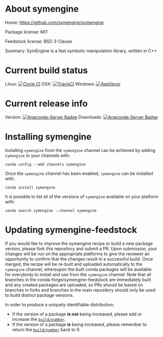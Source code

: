 About symengine
===============

Home: https://github.com/symengine/symengine

Package license: MIT

Feedstock license: BSD 3-Clause

Summary: SymEngine is a fast symbolic manipulation library, written in C++



Current build status
====================

Linux: [![Circle CI](https://circleci.com/gh/conda-forge/symengine-feedstock.svg?style=shield)](https://circleci.com/gh/conda-forge/symengine-feedstock)
OSX: [![TravisCI](https://travis-ci.org/conda-forge/symengine-feedstock.svg?branch=master)](https://travis-ci.org/conda-forge/symengine-feedstock)
Windows: [![AppVeyor](https://ci.appveyor.com/api/projects/status/github/conda-forge/symengine-feedstock?svg=True)](https://ci.appveyor.com/project/conda-forge/symengine-feedstock/branch/master)

Current release info
====================
Version: [![Anaconda-Server Badge](https://anaconda.org/symengine/symengine/badges/version.svg)](https://anaconda.org/symengine/symengine)
Downloads: [![Anaconda-Server Badge](https://anaconda.org/symengine/symengine/badges/downloads.svg)](https://anaconda.org/symengine/symengine)

Installing symengine
====================

Installing `symengine` from the `symengine` channel can be achieved by adding `symengine` to your channels with:

```
conda config --add channels symengine
```

Once the `symengine` channel has been enabled, `symengine` can be installed with:

```
conda install symengine
```

It is possible to list all of the versions of `symengine` available on your platform with:

```
conda search symengine --channel symengine
```




Updating symengine-feedstock
============================

If you would like to improve the symengine recipe or build a new
package version, please fork this repository and submit a PR. Upon submission,
your changes will be run on the appropriate platforms to give the reviewer an
opportunity to confirm that the changes result in a successful build. Once
merged, the recipe will be re-built and uploaded automatically to the
`symengine` channel, whereupon the built conda packages will be available for
everybody to install and use from the `symengine` channel.
Note that all branches in the conda-forge/symengine-feedstock are
immediately built and any created packages are uploaded, so PRs should be based
on branches in forks and branches in the main repository should only be used to
build distinct package versions.

In order to produce a uniquely identifiable distribution:
 * If the version of a package **is not** being increased, please add or increase
   the [``build/number``](http://conda.pydata.org/docs/building/meta-yaml.html#build-number-and-string).
 * If the version of a package **is** being increased, please remember to return
   the [``build/number``](http://conda.pydata.org/docs/building/meta-yaml.html#build-number-and-string)
   back to 0.